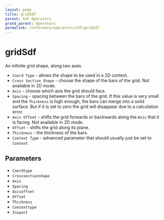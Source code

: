 ```yaml
---
layout: page
title: gridSdf
parent: Sdf Operators
grand_parent: Operators
permalink: /reference/operators/sdf/gridSdf
---
```


# gridSdf

An infinite grid shape, along two axes.

* `Coord Type` - allows the shape to be used in a 2D context.
* `Cross Section Shape` - choose the shape of the bars of the grid. Not available in 2D mode.
* `Axis` - choose which axis the grid should face.
* `Spacing` - spacing between the bars of the grid. If this value is very small and the `Thickness` is high enough, the bars can merge into a solid surface. But if it is set to zero the grid will disappear due to a calculation error.
* `Axis Offset` - shifts the grid forwards or backwards along the `Axis` that it is facing. Not available in 2D mode.
* `Offset` - shifts the grid along its plane.
* `Thickness` - the thickness of the bars.
* `Context Type` - advanced parameter that should usually just be set to `Context`

## Parameters

* `Coordtype`
* `Crosssectionshape`
* `Axis`
* `Spacing`
* `Axisoffset`
* `Offset`
* `Thickness`
* `Contexttype`
* `Inspect`
